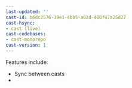 ```yaml
---
last-updated: ''
cast-id: b6dc2576-19e1-4bb5-a02d-480f47a25d27
cast-hsync:
- cast (live)
cast-codebases:
- cast-monorepo
cast-version: 1
---
```

Features include: 
- Sync between casts
- 